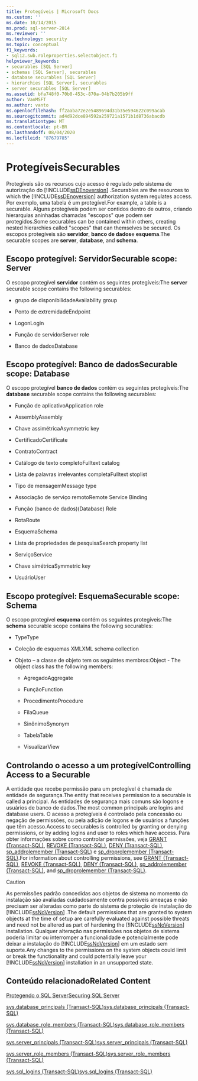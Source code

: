 ```yaml
---
title: Protegíveis | Microsoft Docs
ms.custom: ''
ms.date: 10/14/2015
ms.prod: sql-server-2014
ms.reviewer: ''
ms.technology: security
ms.topic: conceptual
f1_keywords:
- sql12.swb.roleproperties.selectobject.f1
helpviewer_keywords:
- securables [SQL Server]
- schemas [SQL Server], securables
- database securables [SQL Server]
- hierarchies [SQL Server], securables
- server securables [SQL Server]
ms.assetid: bfa748f0-70b0-453c-870a-04b7b205b9ff
author: VanMSFT
ms.author: vanto
ms.openlocfilehash: ff2aaba72e2e5489694d31b35e594622c099acab
ms.sourcegitcommit: ad4d92dce894592a259721a1571b1d8736abacdb
ms.translationtype: MT
ms.contentlocale: pt-BR
ms.lasthandoff: 08/04/2020
ms.locfileid: "87679785"
---
```

# <a name="securables"></a><span data-ttu-id="91270-102">Protegíveis</span><span class="sxs-lookup"><span data-stu-id="91270-102">Securables</span></span>
  <span data-ttu-id="91270-103">Protegíveis são os recursos cujo acesso é regulado pelo sistema de autorização do [!INCLUDE[ssDEnoversion](../../includes/ssdenoversion-md.md)] .</span><span class="sxs-lookup"><span data-stu-id="91270-103">Securables are the resources to which the [!INCLUDE[ssDEnoversion](../../includes/ssdenoversion-md.md)] authorization system regulates access.</span></span> <span data-ttu-id="91270-104">Por exemplo, uma tabela é um protegível.</span><span class="sxs-lookup"><span data-stu-id="91270-104">For example, a table is a securable.</span></span> <span data-ttu-id="91270-105">Alguns protegíveis podem ser contidos dentro de outros, criando hierarquias aninhadas chamadas "escopos" que podem ser protegidos.</span><span class="sxs-lookup"><span data-stu-id="91270-105">Some securables can be contained within others, creating nested hierarchies called "scopes" that can themselves be secured.</span></span> <span data-ttu-id="91270-106">Os escopos protegíveis são **servidor**, **banco de dados**e **esquema**.</span><span class="sxs-lookup"><span data-stu-id="91270-106">The securable scopes are **server**, **database**, and **schema**.</span></span>  
  
## <a name="securable-scope-server"></a><span data-ttu-id="91270-107">Escopo protegível: Servidor</span><span class="sxs-lookup"><span data-stu-id="91270-107">Securable scope: Server</span></span>  
 <span data-ttu-id="91270-108">O escopo protegível **servidor** contém os seguintes protegíveis:</span><span class="sxs-lookup"><span data-stu-id="91270-108">The **server** securable scope contains the following securables:</span></span>  
  
-   <span data-ttu-id="91270-109">grupo de disponibilidade</span><span class="sxs-lookup"><span data-stu-id="91270-109">Availability group</span></span>  
  
-   <span data-ttu-id="91270-110">Ponto de extremidade</span><span class="sxs-lookup"><span data-stu-id="91270-110">Endpoint</span></span>  
  
-   <span data-ttu-id="91270-111">Logon</span><span class="sxs-lookup"><span data-stu-id="91270-111">Login</span></span>  
  
-   <span data-ttu-id="91270-112">Função de servidor</span><span class="sxs-lookup"><span data-stu-id="91270-112">Server role</span></span>  
  
-   <span data-ttu-id="91270-113">Banco de dados</span><span class="sxs-lookup"><span data-stu-id="91270-113">Database</span></span>  
  
## <a name="securable-scope-database"></a><span data-ttu-id="91270-114">Escopo protegível: Banco de dados</span><span class="sxs-lookup"><span data-stu-id="91270-114">Securable scope: Database</span></span>  
 <span data-ttu-id="91270-115">O escopo protegível **banco de dados** contém os seguintes protegíveis:</span><span class="sxs-lookup"><span data-stu-id="91270-115">The **database** securable scope contains the following securables:</span></span>  
  
-   <span data-ttu-id="91270-116">Função de aplicativo</span><span class="sxs-lookup"><span data-stu-id="91270-116">Application role</span></span>  
  
-   <span data-ttu-id="91270-117">Assembly</span><span class="sxs-lookup"><span data-stu-id="91270-117">Assembly</span></span>  
  
-   <span data-ttu-id="91270-118">Chave assimétrica</span><span class="sxs-lookup"><span data-stu-id="91270-118">Asymmetric key</span></span>  
  
-   <span data-ttu-id="91270-119">Certificado</span><span class="sxs-lookup"><span data-stu-id="91270-119">Certificate</span></span>  
  
-   <span data-ttu-id="91270-120">Contrato</span><span class="sxs-lookup"><span data-stu-id="91270-120">Contract</span></span>  
  
-   <span data-ttu-id="91270-121">Catálogo de texto completo</span><span class="sxs-lookup"><span data-stu-id="91270-121">Fulltext catalog</span></span>  
  
-   <span data-ttu-id="91270-122">Lista de palavras irrelevantes completa</span><span class="sxs-lookup"><span data-stu-id="91270-122">Fulltext stoplist</span></span>  
  
-   <span data-ttu-id="91270-123">Tipo de mensagem</span><span class="sxs-lookup"><span data-stu-id="91270-123">Message type</span></span>  
  
-   <span data-ttu-id="91270-124">Associação de serviço remoto</span><span class="sxs-lookup"><span data-stu-id="91270-124">Remote Service Binding</span></span>  
  
-   <span data-ttu-id="91270-125">Função (banco de dados)</span><span class="sxs-lookup"><span data-stu-id="91270-125">(Database) Role</span></span>  
  
-   <span data-ttu-id="91270-126">Rota</span><span class="sxs-lookup"><span data-stu-id="91270-126">Route</span></span>  
  
-   <span data-ttu-id="91270-127">Esquema</span><span class="sxs-lookup"><span data-stu-id="91270-127">Schema</span></span>  
  
-   <span data-ttu-id="91270-128">Lista de propriedades de pesquisa</span><span class="sxs-lookup"><span data-stu-id="91270-128">Search property list</span></span>  
  
-   <span data-ttu-id="91270-129">Serviço</span><span class="sxs-lookup"><span data-stu-id="91270-129">Service</span></span>  
  
-   <span data-ttu-id="91270-130">Chave simétrica</span><span class="sxs-lookup"><span data-stu-id="91270-130">Symmetric key</span></span>  
  
-   <span data-ttu-id="91270-131">Usuário</span><span class="sxs-lookup"><span data-stu-id="91270-131">User</span></span>  
  
## <a name="securable-scope-schema"></a><span data-ttu-id="91270-132">Escopo protegível: Esquema</span><span class="sxs-lookup"><span data-stu-id="91270-132">Securable scope: Schema</span></span>  
 <span data-ttu-id="91270-133">O escopo protegível **esquema** contém os seguintes protegíveis:</span><span class="sxs-lookup"><span data-stu-id="91270-133">The **schema** securable scope contains the following securables:</span></span>  
  
-   <span data-ttu-id="91270-134">Type</span><span class="sxs-lookup"><span data-stu-id="91270-134">Type</span></span>  
  
-   <span data-ttu-id="91270-135">Coleção de esquemas XML</span><span class="sxs-lookup"><span data-stu-id="91270-135">XML schema collection</span></span>  
  
-   <span data-ttu-id="91270-136">Objeto – a classe de objeto tem os seguintes membros:</span><span class="sxs-lookup"><span data-stu-id="91270-136">Object - The object class has the following members:</span></span>  
  
    -   <span data-ttu-id="91270-137">Agregado</span><span class="sxs-lookup"><span data-stu-id="91270-137">Aggregate</span></span>  
  
    -   <span data-ttu-id="91270-138">Função</span><span class="sxs-lookup"><span data-stu-id="91270-138">Function</span></span>  
  
    -   <span data-ttu-id="91270-139">Procedimento</span><span class="sxs-lookup"><span data-stu-id="91270-139">Procedure</span></span>  
  
    -   <span data-ttu-id="91270-140">Fila</span><span class="sxs-lookup"><span data-stu-id="91270-140">Queue</span></span>  
  
    -   <span data-ttu-id="91270-141">Sinônimo</span><span class="sxs-lookup"><span data-stu-id="91270-141">Synonym</span></span>  
  
    -   <span data-ttu-id="91270-142">Tabela</span><span class="sxs-lookup"><span data-stu-id="91270-142">Table</span></span>  
  
    -   <span data-ttu-id="91270-143">Visualizar</span><span class="sxs-lookup"><span data-stu-id="91270-143">View</span></span>  
  
## <a name="controlling-access-to-a-securable"></a><span data-ttu-id="91270-144">Controlando o acesso a um protegível</span><span class="sxs-lookup"><span data-stu-id="91270-144">Controlling Access to a Securable</span></span>  
 <span data-ttu-id="91270-145">A entidade que recebe permissão para um protegível é chamada de entidade de segurança.</span><span class="sxs-lookup"><span data-stu-id="91270-145">The entity that receives permission to a securable is called a principal.</span></span> <span data-ttu-id="91270-146">As entidades de segurança mais comuns são logons e usuários de banco de dados.</span><span class="sxs-lookup"><span data-stu-id="91270-146">The most common principals are logins and database users.</span></span> <span data-ttu-id="91270-147">O acesso a protegíveis é controlado pela concessão ou negação de permissões, ou pela adição de logons e de usuários a funções que têm acesso.</span><span class="sxs-lookup"><span data-stu-id="91270-147">Access to securables is controlled by granting or denying permissions, or by adding logins and user to roles which have access.</span></span> <span data-ttu-id="91270-148">Para obter informações sobre como controlar permissões, veja [GRANT &#40;Transact-SQL&#41;](/sql/t-sql/statements/grant-transact-sql), [REVOKE &#40;Transact-SQL&#41;](/sql/t-sql/statements/revoke-transact-sql), [DENY &#40;Transact-SQL&#41;](/sql/t-sql/statements/deny-transact-sql), [sp_addrolemember &#40;Transact-SQL&#41;](/sql/relational-databases/system-stored-procedures/sp-addrolemember-transact-sql) e [sp_droprolemember &#40;Transact-SQL&#41;](/sql/relational-databases/system-stored-procedures/sp-droprolemember-transact-sql).</span><span class="sxs-lookup"><span data-stu-id="91270-148">For information about controlling permissions, see [GRANT &#40;Transact-SQL&#41;](/sql/t-sql/statements/grant-transact-sql), [REVOKE &#40;Transact-SQL&#41;](/sql/t-sql/statements/revoke-transact-sql), [DENY &#40;Transact-SQL&#41;](/sql/t-sql/statements/deny-transact-sql), [sp_addrolemember &#40;Transact-SQL&#41;](/sql/relational-databases/system-stored-procedures/sp-addrolemember-transact-sql), and [sp_droprolemember &#40;Transact-SQL&#41;](/sql/relational-databases/system-stored-procedures/sp-droprolemember-transact-sql).</span></span>  
  
> [!CAUTION]  
>  <span data-ttu-id="91270-149">As permissões padrão concedidas aos objetos de sistema no momento da instalação são avaliadas cuidadosamente contra possíveis ameaças e não precisam ser alteradas como parte do sistema de proteção de instalação do [!INCLUDE[ssNoVersion](../../../includes/ssnoversion-md.md)] .</span><span class="sxs-lookup"><span data-stu-id="91270-149">The default permissions that are granted to system objects at the time of setup are carefully evaluated against possible threats and need not be altered as part of hardening the [!INCLUDE[ssNoVersion](../../../includes/ssnoversion-md.md)] installation.</span></span> <span data-ttu-id="91270-150">Qualquer alteração nas permissões nos objetos de sistema poderia limitar ou interromper a funcionalidade e potencialmente pode deixar a instalação do [!INCLUDE[ssNoVersion](../../../includes/ssnoversion-md.md)] em um estado sem suporte.</span><span class="sxs-lookup"><span data-stu-id="91270-150">Any changes to the permissions on the system objects could limit or break the functionality and could potentially leave your [!INCLUDE[ssNoVersion](../../../includes/ssnoversion-md.md)] installation in an unsupported state.</span></span>  
  
## <a name="related-content"></a><span data-ttu-id="91270-151">Conteúdo relacionado</span><span class="sxs-lookup"><span data-stu-id="91270-151">Related Content</span></span>  
 [<span data-ttu-id="91270-152">Protegendo o SQL Server</span><span class="sxs-lookup"><span data-stu-id="91270-152">Securing SQL Server</span></span>](securing-sql-server.md)  
  
 [<span data-ttu-id="91270-153">sys.database_principals &#40;Transact-SQL&#41;</span><span class="sxs-lookup"><span data-stu-id="91270-153">sys.database_principals &#40;Transact-SQL&#41;</span></span>](/sql/relational-databases/system-catalog-views/sys-database-principals-transact-sql)  
  
 [<span data-ttu-id="91270-154">sys.database_role_members &#40;Transact-SQL&#41;</span><span class="sxs-lookup"><span data-stu-id="91270-154">sys.database_role_members &#40;Transact-SQL&#41;</span></span>](/sql/relational-databases/system-catalog-views/sys-database-role-members-transact-sql)  
  
 [<span data-ttu-id="91270-155">sys.server_principals &#40;Transact-SQL&#41;</span><span class="sxs-lookup"><span data-stu-id="91270-155">sys.server_principals &#40;Transact-SQL&#41;</span></span>](/sql/relational-databases/system-catalog-views/sys-server-principals-transact-sql)  
  
 [<span data-ttu-id="91270-156">sys.server_role_members &#40;Transact-SQL&#41;</span><span class="sxs-lookup"><span data-stu-id="91270-156">sys.server_role_members &#40;Transact-SQL&#41;</span></span>](/sql/relational-databases/system-catalog-views/sys-server-role-members-transact-sql)  
  
 [<span data-ttu-id="91270-157">sys.sql_logins &#40;Transact-SQL&#41;</span><span class="sxs-lookup"><span data-stu-id="91270-157">sys.sql_logins &#40;Transact-SQL&#41;</span></span>](/sql/relational-databases/system-catalog-views/sys-sql-logins-transact-sql)  
  
  
